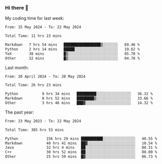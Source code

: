 ### Hi there 👋

My coding time for last week:

<!--START_SECTION:week-->

```txt
From: 15 May 2024 - To: 22 May 2024

Total Time: 11 hrs 23 mins

Markdown   7 hrs 54 mins   █████████████████▒░░░░░░░   69.46 %
Python     2 hrs 14 mins   █████░░░░░░░░░░░░░░░░░░░░   19.62 %
TeX        38 mins         █▒░░░░░░░░░░░░░░░░░░░░░░░   05.70 %
Other      32 mins         █▒░░░░░░░░░░░░░░░░░░░░░░░   04.78 %
```

<!--END_SECTION:week-->

Last month:

<!--START_SECTION:month-->

```txt
From: 20 April 2024 - To: 20 May 2024

Total Time: 26 hrs 23 mins

Python           9 hrs 34 mins   █████████░░░░░░░░░░░░░░░░   36.32 %
Markdown         8 hrs 52 mins   ████████▒░░░░░░░░░░░░░░░░   33.66 %
Other            3 hrs 46 mins   ███▓░░░░░░░░░░░░░░░░░░░░░   14.32 %
```

<!--END_SECTION:month-->

The past year:

<!--START_SECTION:year-->

```txt
From: 23 May 2023 - To: 22 May 2024

Total Time: 385 hrs 53 mins

Python             156 hrs 29 mins ██████████░░░░░░░░░░░░░░░   40.55 %
Markdown           40 hrs 41 mins  ██▓░░░░░░░░░░░░░░░░░░░░░░   10.54 %
Java               32 hrs 4 mins   ██░░░░░░░░░░░░░░░░░░░░░░░   08.31 %
C++                30 hrs 52 mins  ██░░░░░░░░░░░░░░░░░░░░░░░   08.00 %
Other              25 hrs 59 mins  █▓░░░░░░░░░░░░░░░░░░░░░░░   06.73 %
```

<!--END_SECTION:year-->
